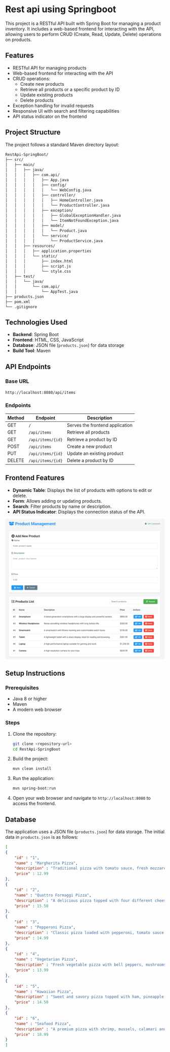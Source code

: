 # Rest api using Springboot

This project is a RESTful API built with Spring Boot for managing a product inventory. It includes a web-based frontend for interacting with the API, allowing users to perform CRUD (Create, Read, Update, Delete) operations on products.

## Features

- RESTful API for managing products
- Web-based frontend for interacting with the API
- CRUD operations:
  - Create new products
  - Retrieve all products or a specific product by ID
  - Update existing products
  - Delete products
- Exception handling for invalid requests
- Responsive UI with search and filtering capabilities
- API status indicator on the frontend

## Project Structure

The project follows a standard Maven directory layout:

```
RestApi-SpringBoot/
├── src/
│   ├── main/
│   │   ├── java/
│   │   │   ├── com.api/
│   │   │   │   ├── App.java
│   │   │   │   ├── config/
│   │   │   │   │   └── WebConfig.java
│   │   │   │   ├── controller/
│   │   │   │   │   ├── HomeController.java
│   │   │   │   │   └── ProductController.java
│   │   │   │   ├── exception/
│   │   │   │   │   ├── GlobalExceptionHandler.java
│   │   │   │   │   └── ItemNotFoundException.java
│   │   │   │   ├── model/
│   │   │   │   │   └── Product.java
│   │   │   │   └── service/
│   │   │   │       └── ProductService.java
│   │   ├── resources/
│   │   │   ├── application.properties
│   │   │   └── static/
│   │   │       ├── index.html
│   │   │       ├── script.js
│   │   │       └── style.css
│   ├── test/
│   │   └── java/
│   │       └── com.api/
│   │           └── AppTest.java
├── products.json
├── pom.xml
└── .gitignore
```

## Technologies Used

- **Backend**: Spring Boot
- **Frontend**: HTML, CSS, JavaScript
- **Database**: JSON file (`products.json`) for data storage
- **Build Tool**: Maven

## API Endpoints

### Base URL
`http://localhost:8080/api/items`

### Endpoints
| Method | Endpoint         | Description                     |
|--------|------------------|---------------------------------|
| GET    | `/`              | Serves the frontend application |
| GET    | `/api/items`     | Retrieve all products           |
| GET    | `/api/items/{id}`| Retrieve a product by ID        |
| POST   | `/api/items`     | Create a new product            |
| PUT    | `/api/items/{id}`| Update an existing product      |
| DELETE | `/api/items/{id}`| Delete a product by ID          |

## Frontend Features

- **Dynamic Table**: Displays the list of products with options to edit or delete.
- **Form**: Allows adding or updating products.
- **Search**: Filter products by name or description.
- **API Status Indicator**: Displays the connection status of the API.

![alt text](image.png)

## Setup Instructions

### Prerequisites

- Java 8 or higher
- Maven
- A modern web browser

### Steps

1. Clone the repository:
   ```bash
   git clone <repository-url>
   cd RestApi-SpringBoot
   ```
2. Build the project:
    ```bash
    mvn clean install
    ```
3. Run the application:
    ```bash
    mvn spring-boot:run
    ```

4. Open your web browser and navigate to `http://localhost:8080` to access the frontend.

## Database

The application uses a JSON file (`products.json`) for data storage. The initial data in `products.json` is as follows:

```json
[
{
    "id" : "1",
    "name" : "Margherita Pizza",
    "description" : "Traditional pizza with tomato sauce, fresh mozzarella and basil.",
    "price" : 12.99
},
{
    "id" : "2",
    "name" : "Quattro Formaggi Pizza",
    "description" : "A delicious pizza topped with four different cheeses: mozzarella, gorgonzola, parmesan and goat cheese.",
    "price" : 15.50
},
{
    "id" : "3",
    "name" : "Pepperoni Pizza",
    "description" : "Classic pizza loaded with pepperoni, tomato sauce and melted mozzarella.",
    "price" : 14.99
},
{
    "id" : "4",
    "name" : "Vegetarian Pizza",
    "description" : "Fresh vegetable pizza with bell peppers, mushrooms, onions and olives.",
    "price" : 13.99
},
{
    "id" : "5",
    "name" : "Hawaiian Pizza",
    "description" : "Sweet and savory pizza topped with ham, pineapple and double mozzarella.",
    "price" : 14.50
},
{
    "id" : "6",
    "name" : "Seafood Pizza",
    "description" : "A premium pizza with shrimp, mussels, calamari and pesto sauce.",
    "price" : 18.99
}
]
```